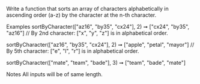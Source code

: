 Write a function that sorts an array of characters alphabetically in ascending order (a-z) by the character at the n-th character.

Examples
sortByCharacter(["az16", "by35", "cx24"], 2) ➞ ["cx24", "by35", "az16"]
// By 2nd character: ["x", "y", "z"] is in alphabetical order.

sortByCharacter(["az16", "by35", "cx24"], 2) ➞ ["apple", "petal", "mayor"]
// By 5th character: ["e", "l", "r"] is in alphabetical order.

sortByCharacter(["mate", "team", "bade"], 3) ➞ ["team", "bade", "mate"]

Notes
All inputs will be of same length.